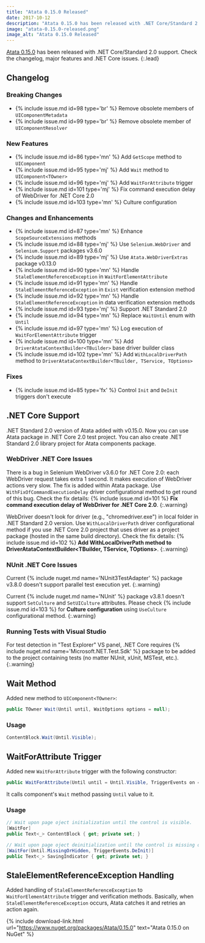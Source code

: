 ```yaml
---
title: "Atata 0.15.0 Released"
date: 2017-10-12
description: "Atata 0.15.0 has been released with .NET Core/Standard 2.0 support. Check the changelog, major features and .NET Core issues."
image: "atata-0.15.0-released.png"
image_alt: "Atata 0.15.0 Released"
---
```


[Atata 0.15.0](https://www.nuget.org/packages/Atata/0.15.0) has been released with .NET Core/Standard 2.0 support.
Check the changelog, major features and .NET Core issues.
{:.lead}

<!--more-->

## Changelog

### Breaking Changes

* {% include issue.md id=98 type='br' %} Remove obsolete members of `UIComponentMetadata`
* {% include issue.md id=99 type='br' %} Remove obsolete member of `UIComponentResolver`

### New Features

* {% include issue.md id=86 type='mn' %} Add `GetScope` method to `UIComponent`
* {% include issue.md id=95 type='mj' %} Add `Wait` method to `UIComponent<TOwner>`
* {% include issue.md id=96 type='mj' %} Add `WaitForAttribute` trigger
* {% include issue.md id=101 type='mj' %} Fix command execution delay of WebDriver for .NET Core 2.0
* {% include issue.md id=103 type='mn' %} Culture configuration

### Changes and Enhancements

* {% include issue.md id=87 type='mn' %} Enhance `ScopeSourceExtensions` methods
* {% include issue.md id=88 type='mj' %} Use `Selenium.WebDriver` and `Selenium.Support` packages v3.6.0
* {% include issue.md id=89 type='mj' %} Use `Atata.WebDriverExtras` package v0.13.0
* {% include issue.md id=90 type='mn' %} Handle `StaleElementReferenceException` in `WaitForElementAttribute`
* {% include issue.md id=91 type='mn' %} Handle `StaleElementReferenceException` in `Exist` verification extension method
* {% include issue.md id=92 type='mn' %} Handle `StaleElementReferenceException` in data verification extension methods
* {% include issue.md id=93 type='mj' %} Support .NET Standard 2.0
* {% include issue.md id=94 type='mn' %} Replace `WaitUntil` enum with `Until`
* {% include issue.md id=97 type='mn' %} Log execution of `WaitForElementAttribute` trigger
* {% include issue.md id=100 type='mn' %} Add `DriverAtataContextBuilder<TBuilder>` base driver builder class
* {% include issue.md id=102 type='mn' %} Add `WithLocalDriverPath` method to `DriverAtataContextBuilder<TBuilder, TService, TOptions>`

### Fixes

* {% include issue.md id=85 type='fx' %} Control `Init` and `DeInit` triggers don't execute

## .NET Core Support

.NET Standard 2.0 version of Atata added with v0.15.0.
Now you can use Atata package in .NET Core 2.0 test project.
You can also create .NET Standard 2.0 library project for Atata components package.

### WebDriver .NET Core Issues

There is a bug in Selenium WebDriver v3.6.0 for .NET Core 2.0: each WebDriver request takes extra 1 second. It makes execution of WebDriver actions very slow.
The fix is added within Atata package.
Use `WithFixOfCommandExecutionDelay` driver configurational method to get round of this bug.
Check the fix details: {% include issue.md id=101 %} **Fix command execution delay of WebDriver for .NET Core 2.0**.
{:.warning}

WebDriver doesn't look for driver (e.g., "chromedriver.exe") in local folder in .NET Standard 2.0 version.
Use `WithLocalDriverPath` driver configurational method if you use .NET Core 2.0 project that uses driver as a project package (hosted in the same build directory).
Check the fix details: {% include issue.md id=102 %} **Add WithLocalDriverPath method to DriverAtataContextBuilder<TBuilder, TService, TOptions>**.
{:.warning}

### NUnit .NET Core Issues

Current {% include nuget.md name='NUnit3TestAdapter' %} package v3.8.0 doesn't support parallel test execution yet.
{:.warning}

Current {% include nuget.md name='NUnit' %} package v3.8.1 doesn't support `SetCulture` and `SetUICulture` attributes.
Please check {% include issue.md id=103 %} for **Culture configuration** using `UseCulture` configurational method.
{:.warning}

### Running Tests with Visual Studio

For test detection in "Test Explorer" VS panel, .NET Core requires {% include nuget.md name='Microsoft.NET.Test.Sdk' %} package to be added to the project containing tests (no matter NUnit, xUnit, MSTest, etc.).
{:.warning}

## Wait Method

Added new method to `UIComponent<TOwner>`:

```cs
public TOwner Wait(Until until, WaitOptions options = null);
```

### Usage

```cs
ContentBlock.Wait(Until.Visible);
```

## WaitForAttribute Trigger

Added new `WaitForAttribute` trigger with the following constructor:

```cs
public WaitForAttribute(Until until = Until.Visible, TriggerEvents on = TriggerEvents.Init, TriggerPriority priority = TriggerPriority.Medium);
```

It calls component's `Wait` method passing `Until` value to it.

### Usage

```cs
// Wait upon page oject initialization until the control is visible.
[WaitFor]
public Text<_> ContentBlock { get; private set; }

// Wait upon page oject deinitialization until the control is missing or hidden.
[WaitFor(Until.MissingOrHidden, TriggerEvents.DeInit)]
public Text<_> SavingIndicator { get; private set; }
```

## StaleElementReferenceException Handling

Added handling of `StaleElementReferenceException` to `WaitForElementAttribute` trigger and verification methods. Basically, when `StaleElementReferenceException` occurs, Atata catches it and retries an action again.

{% include download-link.html url="https://www.nuget.org/packages/Atata/0.15.0" text="Atata 0.15.0 on NuGet" %}